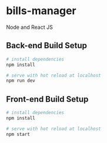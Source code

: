 # bills-manager

Node and React JS

## Back-end Build Setup

```bash
# install dependencies
npm install

# serve with hot reload at localhost
npm run dev
```

## Front-end Build Setup

```bash
# install dependencies
npm install

# serve with hot reload at localhost
npm start
```
